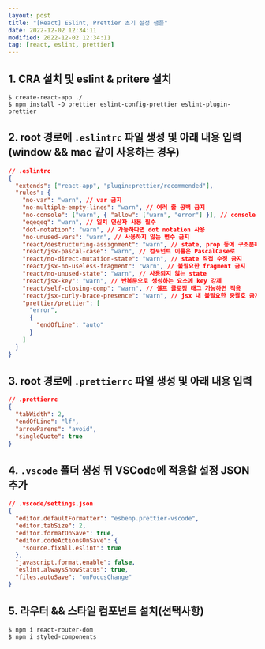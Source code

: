 ```yaml
---
layout: post
title: "[React] ESlint, Prettier 초기 설정 샘플"
date: 2022-12-02 12:34:11
modified: 2022-12-02 12:34:11
tag: [react, eslint, prettier]
---
```


## 1. CRA 설치 및 eslint & pritere 설치

```
$ create-react-app ./
$ npm install -D prettier eslint-config-prettier eslint-plugin-prettier
```

## 2. root 경로에 `.eslintrc` 파일 생성 및 아래 내용 입력(window && mac 같이 사용하는 경우)
```json
// .eslintrc
{
  "extends": ["react-app", "plugin:prettier/recommended"],
  "rules": {
    "no-var": "warn", // var 금지
    "no-multiple-empty-lines": "warn", // 여러 줄 공백 금지
    "no-console": ["warn", { "allow": ["warn", "error"] }], // console.log() 금지
    "eqeqeq": "warn", // 일치 연산자 사용 필수
    "dot-notation": "warn", // 가능하다면 dot notation 사용
    "no-unused-vars": "warn", // 사용하지 않는 변수 금지
    "react/destructuring-assignment": "warn", // state, prop 등에 구조분해 할당 적용
    "react/jsx-pascal-case": "warn", // 컴포넌트 이름은 PascalCase로
    "react/no-direct-mutation-state": "warn", // state 직접 수정 금지
    "react/jsx-no-useless-fragment": "warn", // 불필요한 fragment 금지
    "react/no-unused-state": "warn", // 사용되지 않는 state
    "react/jsx-key": "warn", // 반복문으로 생성하는 요소에 key 강제
    "react/self-closing-comp": "warn", // 셀프 클로징 태그 가능하면 적용
    "react/jsx-curly-brace-presence": "warn", // jsx 내 불필요한 중괄호 금지
    "prettier/prettier": [
      "error",
      {
        "endOfLine": "auto"
      }
    ]
  }
}
```

## 3. root 경로에 `.prettierrc` 파일 생성 및 아래 내용 입력
```json
// .prettierrc
{
  "tabWidth": 2,
  "endOfLine": "lf",
  "arrowParens": "avoid",
  "singleQuote": true
}
```

## 4. `.vscode` 폴더 생성 뒤 VSCode에 적용할 설정 JSON 추가
```json
// .vscode/settings.json
{
  "editor.defaultFormatter": "esbenp.prettier-vscode",
  "editor.tabSize": 2,
  "editor.formatOnSave": true,
  "editor.codeActionsOnSave": {
    "source.fixAll.eslint": true
  },
  "javascript.format.enable": false,
  "eslint.alwaysShowStatus": true,
  "files.autoSave": "onFocusChange"
}
```

## 5. 라우터 && 스타일 컴포넌트 설치(선택사항)
```
$ npm i react-router-dom
$ npm i styled-components
```
